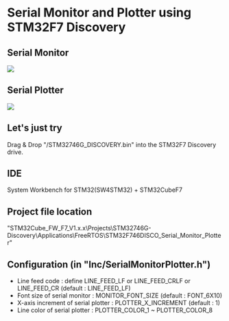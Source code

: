 # Serial Monitor and Plotter using STM32F7 Discovery
[](
<http://y2kblog.seesaa.net/article/SerialMonitorPlotter_STM32F7-Discovery.html>
)

## Serial Monitor
![](https://github.com/y2kblog/STM32F746DISCO_Serial_Monitor_Plotter/blob/master/images/SerialMonitor.jpg)

## Serial Plotter
![](https://github.com/y2kblog/STM32F746DISCO_Serial_Monitor_Plotter/blob/master/images/SerialPlotter.jpg)


## Let's just try
Drag & Drop "/STM32746G_DISCOVERY.bin" into the STM32F7 Discovery drive.



## IDE
System Workbench for STM32(SW4STM32) + STM32CubeF7

## Project file location
"STM32Cube_FW_F7_V1.x.x\Projects\STM32746G-Discovery\Applications\FreeRTOS\STM32F746DISCO_Serial_Monitor_Plotter"

## Configuration (in "Inc/SerialMonitorPlotter.h")
* Line feed code : define LINE_FEED_LF or LINE_FEED_CRLF or LINE_FEED_CR (default : LINE_FEED_LF)
* Font size of serial monitor : MONITOR_FONT_SIZE (default : FONT_6X10)
* X-axis increment of serial plotter : PLOTTER_X_INCREMENT (default : 1)
* Line color of serial plotter : PLOTTER_COLOR_1 ~ PLOTTER_COLOR_8

